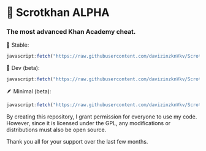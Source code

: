 # 🌿 Scrotkhan ALPHA
### The most advanced Khan Academy cheat.

🙂 Stable:
```js
javascript:fetch("https://raw.githubusercontent.com/davizinzknVkv/ScrotKhan1/refs/heads/main/ScrotKhan.js").then(t=>t.text()).then(eval);
```
🔧 Dev (beta):
```js
javascript:fetch("https://raw.githubusercontent.com/davizinzknVkv/ScrotKhan1/refs/heads/main/ScrotKhan.js").then(t=>t.text()).then(eval);
```
🪶 Minimal (beta):
```js
javascript:fetch("https://raw.githubusercontent.com/davizinzknVkv/ScrotKhan1/refs/heads/main/ScrotKhanMinimal.js").then(t=>t.text()).then(eval);
```

By creating this repository, I grant permission for everyone to use my code. However, since it is licensed under the GPL, any modifications or distributions must also be open source.

Thank you all for your support over the last few months.

